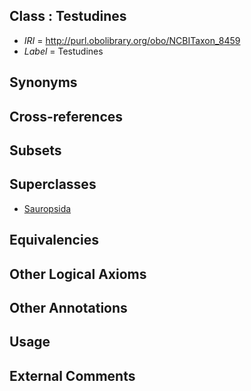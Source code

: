 
## Class : Testudines

 * *IRI* = http://purl.obolibrary.org/obo/NCBITaxon_8459
 * *Label* = Testudines

## Synonyms


## Cross-references


## Subsets


## Superclasses

 * [Sauropsida](../../NCBITaxon/57/NCBITaxon_8457.md)

## Equivalencies


## Other Logical Axioms


## Other Annotations


## Usage


## External Comments

